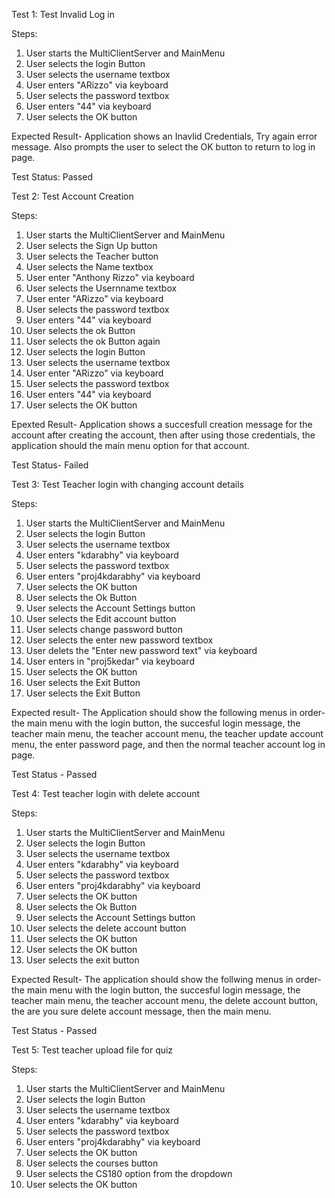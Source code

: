 Test 1: Test Invalid Log in 

Steps:
1. User starts the MultiClientServer and MainMenu
2. User selects the login Button
3. User selects the username textbox
4. User enters "ARizzo" via keyboard
5. User selects the password textbox
6. User enters "44" via keyboard
7. User selects the OK button

Expected Result- Application shows an Inavlid Credentials, Try again error message. Also prompts the user to select the OK button to return to log in page.

Test Status: Passed


Test 2: Test Account Creation

Steps: 
1. User starts the MultiClientServer and MainMenu
2. User selects the Sign Up button
3. User selects the Teacher button
4. User selects the Name textbox 
5. User enter "Anthony Rizzo" via keyboard
6. User selects the Usernname textbox 
7. User enter "ARizzo" via keyboard
8. User selects the password textbox 
9. User enters "44" via keyboard
10. User selects the ok Button
11. User selects the ok Button again 
12. User selects the login Button
13. User selects the username textbox
14. User enter "ARizzo" via keyboard
15. User selects the password textbox
16. User enters "44" via keyboard
17. User selects the OK button

Epexted Result- Application shows a succesfull creation message for the account after creating the account, then after using those credentials, the application should the main menu option for that account. 

Test Status- Failed

Test 3: Test Teacher login with changing account details

Steps:
1. User starts the MultiClientServer and MainMenu
2. User selects the login Button
3. User selects the username textbox
4. User enters "kdarabhy" via keyboard
5. User selects the password textbox
6. User enters "proj4kdarabhy" via keyboard
7. User selects the OK button
8. User selects the Ok Button
9. User selects the Account Settings button
10. User selects the Edit account button
11. User selects change password button
12. User selects the enter new password textbox 
13. User delets the "Enter new password text" via keyboard
14. User enters in "proj5kedar" via keyboard
15. User selects the OK button
16. User selects the Exit Button
17. User selects the Exit Button

Expected result- The Application should show the following menus in order- the main menu with the login button, the succesful login message, the teacher main menu, the teacher account menu, the teacher update account menu, the enter password page, and then the normal teacher account log in page.

Test Status - Passed


Test 4: Test teacher login with delete account 

Steps:
1. User starts the MultiClientServer and MainMenu
2. User selects the login Button
3. User selects the username textbox
4. User enters "kdarabhy" via keyboard
5. User selects the password textbox
6. User enters "proj4kdarabhy" via keyboard
7. User selects the OK button
8. User selects the Ok Button
9. User selects the Account Settings button
10. User selects the delete account button
11. User selects the OK button
12. User selects the OK button
13. User selects the exit button

Expected Result- The application should show the follwing menus in order- the main menu with the login button, the succesful login message, the teacher main menu, the teacher account menu, the delete account button, the are you sure delete account message, then the main menu. 

Test Status - Passed


Test 5: Test teacher upload file for quiz

Steps:
1. User starts the MultiClientServer and MainMenu
2. User selects the login Button
3. User selects the username textbox
4. User enters "kdarabhy" via keyboard
5. User selects the password textbox
6. User enters "proj4kdarabhy" via keyboard
7. User selects the OK button
8. User selects the courses button 
9. User selects the CS180 option from the dropdown
10. User selects the OK button



